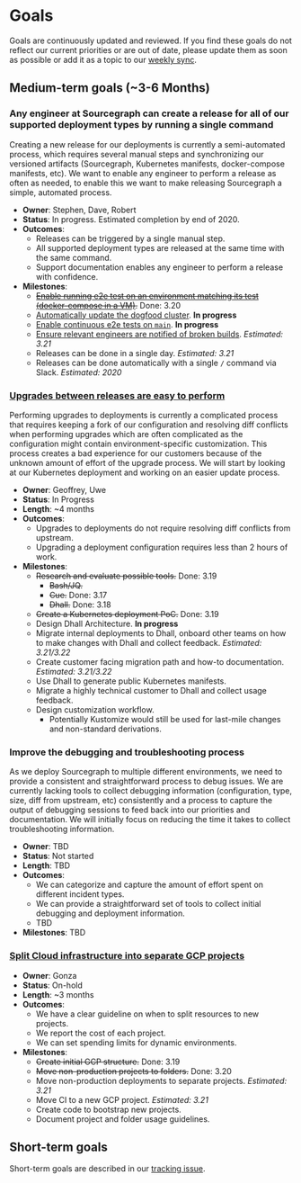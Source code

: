 # Goals

Goals are continuously updated and reviewed. If you find these goals do not reflect our current priorities or are out of date, please update them as soon as possible or add it as a topic to our [weekly sync](recurring_processes.md#weekly-distribution-team-sync).

## Medium-term goals (~3-6 Months)

### Any engineer at Sourcegraph can create a release for all of our supported deployment types by running a single command

Creating a new release for our deployments is currently a semi-automated process, which requires several manual steps and synchronizing our versioned artifacts (Sourcegraph, Kubernetes manifests, docker-compose manifests, etc). We want to enable any engineer to perform a release as often as needed, to enable this we want to make releasing Sourcegraph a simple, automated process.

- **Owner**: Stephen, Dave, Robert
- **Status**: In progress. Estimated completion by end of 2020.
- **Outcomes**:
  - Releases can be triggered by a single manual step.
  - All supported deployment types are released at the same time with the same command.
  - Support documentation enables any engineer to perform a release with confidence.
- **Milestones**:
  - ~~[Enable running e2e test on an environment matching its test (docker-compose in a VM)](https://github.com/orgs/sourcegraph/projects/72).~~ Done: 3.20
  - [Automatically update the dogfood cluster](https://github.com/orgs/sourcegraph/projects/83). **In progress**
  - [Enable continuous e2e tests on `main`](https://github.com/orgs/sourcegraph/projects/72). **In progress**
  - [Ensure relevant engineers are notified of broken builds](https://github.com/orgs/sourcegraph/projects/72). _Estimated: 3.21_
  - Releases can be done in a single day. _Estimated: 3.21_
  - Releases can be done automatically with a single `/` command via Slack. _Estimated: 2020_

### [Upgrades between releases are easy to perform](https://github.com/orgs/sourcegraph/projects/71)

Performing upgrades to deployments is currently a complicated process that requires keeping a fork of our configuration and resolving diff conflicts when performing upgrades which are often complicated as the configuration might contain environment-specific customization. This process creates a bad experience for our customers because of the unknown amount of effort of the upgrade process.
We will start by looking at our Kubernetes deployment and working on an easier update process.

- **Owner**: Geoffrey, Uwe
- **Status**: In Progress
- **Length**: ~4 months
- **Outcomes**:
  - Upgrades to deployments do not require resolving diff conflicts from upstream.
  - Upgrading a deployment configuration requires less than 2 hours of work.
- **Milestones**:
  - ~~Research and evaluate possible tools.~~ Done: 3.19
    - ~~Bash/JQ.~~
    - ~~Cue.~~ Done: 3.17
    - ~~Dhall.~~ Done: 3.18
  - ~~Create a Kubernetes deployment PoC.~~ Done: 3.19
  - Design Dhall Architecture. **In progress**
  - Migrate internal deployments to Dhall, onboard other teams on how to make changes with Dhall and collect feedback. _Estimated: 3.21/3.22_
  - Create customer facing migration path and how-to documentation. _Estimated: 3.21/3.22_
  - Use Dhall to generate public Kubernetes manifests.
  - Migrate a highly technical customer to Dhall and collect usage feedback.
  - Design customization workflow.
    - Potentially Kustomize would still be used for last-mile changes and non-standard derivations.


### Improve the debugging and troubleshooting process
As we deploy Sourcegraph to multiple different environments, we need to provide a consistent and straightforward process to debug issues. We are currently lacking tools to collect debugging information (configuration, type, size, diff from upstream, etc) consistently and a process to capture the output of debugging sessions to feed back into our priorities and documentation.
We will initially focus on reducing the time it takes to collect troubleshooting information.

- **Owner**: TBD
- **Status**: Not started
- **Length**: TBD
- **Outcomes**:
  - We can categorize and capture the amount of effort spent on different incident types.
  - We can provide a straightforward set of tools to collect initial debugging and deployment information.
  - TBD
- **Milestones**: TBD

### [Split Cloud infrastructure into separate GCP projects](https://github.com/orgs/sourcegraph/projects/92)

- **Owner**: Gonza
- **Status**: On-hold
- **Length**: ~3 months
- **Outcomes**:
  - We have a clear guideline on when to split resources to new projects.
  - We report the cost of each project.
  - We can set spending limits for dynamic environments.
- **Milestones**:
  - ~~Create initial GCP structure.~~ Done: 3.19
  - ~~Move non-production projects to folders.~~ Done: 3.20
  - Move non-production deployments to separate projects. _Estimated: 3.21_
  - Move CI to a new GCP project. _Estimated: 3.21_
  - Create code to bootstrap new projects.
  - Document project and folder usage guidelines.

## Short-term goals

Short-term goals are described in our [tracking issue](https://github.com/sourcegraph/sourcegraph/issues?q=is%3Aopen+is%3Aissue+label%3Atracking+label%3Ateam%2Fdistribution).

